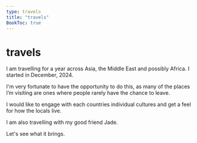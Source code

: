 ```yaml
---
type: travels
title: "travels"
BookToc: true
---
```

# travels

I am travelling for a year across Asia, the Middle East and possibly Africa. I started in December, 2024.

I'm very fortunate to have the opportunity to do this, as many of the places I’m visiting are ones where people rarely have the chance to leave. 

I would like to engage with each countries individual cultures and get a feel for how the locals live.

I am also travelling with my good friend Jade.

Let's see what it brings.